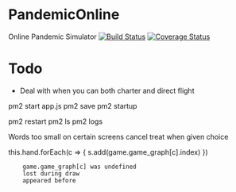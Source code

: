 # PandemicOnline
Online Pandemic Simulator
[![Build Status](https://travis-ci.org/liboz/PandemicOnline.svg?branch=master)](https://travis-ci.org/liboz/PandemicOnline)
[![Coverage Status](https://coveralls.io/repos/github/liboz/PandemicOnline/badge.svg?branch=master)](https://coveralls.io/github/liboz/PandemicOnline?branch=master)

# Todo
- Deal with when you can both charter and direct flight

pm2 start app.js
pm2 save
pm2 startup

pm2 restart
pm2 ls
pm2 logs

Words too small on certain screens
cancel treat when given choice


this.hand.forEach(c => {
            s.add(game.game_graph[c].index) 
        })

        game.game_graph[c] was undefined
        lost during draw 
        appeared before